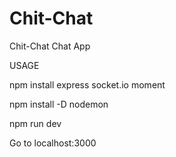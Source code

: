 # Chit-Chat 
 Chit-Chat Chat App
 
 USAGE
 
npm install express socket.io moment

npm install -D nodemon

npm run dev

Go to localhost:3000
